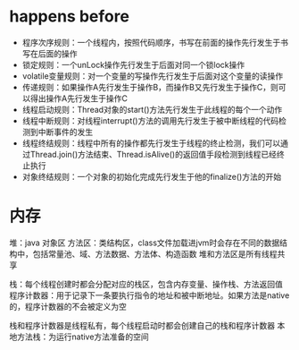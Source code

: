 # happens before

* 程序次序规则：一个线程内，按照代码顺序，书写在前面的操作先行发生于书写在后面的操作
* 锁定规则：一个unLock操作先行发生于后面对同一个锁lock操作
* volatile变量规则：对一个变量的写操作先行发生于后面对这个变量的读操作
* 传递规则：如果操作A先行发生于操作B，而操作B又先行发生于操作C，则可以得出操作A先行发生于操作C
* 线程启动规则：Thread对象的start()方法先行发生于此线程的每个一个动作
* 线程中断规则：对线程interrupt()方法的调用先行发生于被中断线程的代码检测到中断事件的发生
* 线程终结规则：线程中所有的操作都先行发生于线程的终止检测，我们可以通过Thread.join()方法结束、Thread.isAlive()的返回值手段检测到线程已经终止执行
* 对象终结规则：一个对象的初始化完成先行发生于他的finalize()方法的开始


# 内存
  
  堆：java 对象区
  方法区：类结构区，class文件加载进jvm时会存在不同的数据结构中，包括常量池、域、方法数据、方法体、构造函数
  堆和方法区是所有线程共享
  
  栈：每个线程创建时都会分配对应的栈区，包含内存变量、操作栈、方法返回值
  程序计数器：用于记录下一条要执行指令的地址和被中断地址。如果方法是native的，程序计数器的不会被定义为空
  
  栈和程序计数器是线程私有，每个线程启动时都会创建自己的栈和程序计数器
  本地方法栈：为运行native方法准备的空间
  
  
  